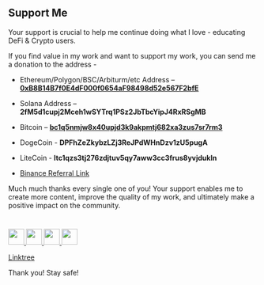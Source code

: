 ## Support Me

Your support is crucial to help me continue doing what I love - educating DeFi & Crypto users.

If you find value in my work and want to support my work, you can send me a donation to the address -

- Ethereum/Polygon/BSC/Arbiturm/etc Address – [**0xB8B14B7f0E4dF000f0654aF98498d52e567F2bfE**](https://etherscan.io/address/0xB8B14B7f0E4dF000f0654aF98498d52e567F2bfE)

- Solana Address – **2fM5d1cupj2Mceh1wSYTrq1PSz2JbTbcYipJ4RxRSgMB**

- Bitcoin – [**bc1q5nmjw8x40upjd3k9akpmtj682xa3zus7sr7rm3**](https://blockchair.com/bitcoin/address/bc1q5nmjw8x40upjd3k9akpmtj682xa3zus7sr7rm3)

- DogeCoin - **DPFhZeZkybzLZj3ReJPdWHnDzv1zU5pugA**

- LiteCoin - **ltc1qzs3tj276zdjtuv5qy7aww3cc3frus8yvjdukln**

- [Binance Referral Link](https://accounts.binance.com/en/register?ref=515918935)

Much much thanks every single one of you! Your support enables me to create more content, improve the quality of my work, and ultimately make a positive impact on the community.

#

<p align="left">
      <a href="https://www.linkedin.com/in/harendra-shakya" target="_blank" rel="noreferrer">
        <img
            src="https://raw.githubusercontent.com/danielcranney/readme-generator/main/public/icons/socials/linkedin.svg"
            width="32"
            height="32"
        />
    </a>
    <a href="https://www.twitter.com/harendrashakya_" target="_blank" rel="noreferrer">
        <img
            src="https://raw.githubusercontent.com/danielcranney/readme-generator/main/public/icons/socials/twitter.svg"
            width="32"
            height="32"
        />
    </a>
    <a href="https://discord.gg/ZprHP39DdP" target="_blank" rel="noreferrer">
        <img
            src="https://raw.githubusercontent.com/danielcranney/readme-generator/main/public/icons/socials/discord.svg"
            width="32"
            height="32"
        />
    </a>
    <a href="https://www.github.com/harendra-shakya" target="_blank" rel="noreferrer">
        <img
            src="https://raw.githubusercontent.com/danielcranney/readme-generator/main/public/icons/socials/github-dark.svg"
            width="32"
            height="32"
        />
    </a>
</p>

[Linktree](https://linktr.ee/harendra_shakya)

Thank you! Stay safe!
